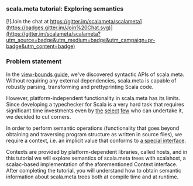 ### scala.meta tutorial: Exploring semantics

[![Join the chat at https://gitter.im/scalameta/scalameta](https://badges.gitter.im/Join%20Chat.svg)](https://gitter.im/scalameta/scalameta?utm_source=badge&utm_medium=badge&utm_campaign=pr-badge&utm_content=badge)

### Problem statement

In the [view-bounds guide](https://github.com/scalameta/tutorial/tree/view-bounds), we've discovered syntactic APIs of scala.meta. Without requiring any external dependencies, scala.meta is capable of robustly parsing, transforming and prettyprinting Scala code.

However, platform-independent functionality in scala.meta has its limits. Since developing a typechecker for Scala is a very hard task that requires significant time investments even by [the](http://lamp.epfl.ch/) [select](http://www.jetbrains.com/) [few](http://www.typesafe.com/) who can undertake it, we decided to cut corners.

In order to perform semantic operations (functionality that goes beyond obtaining and traversing program structure as written in source files), we require a context, i.e. an implicit value that conforms to [a special interface](https://github.com/scalameta/scalameta/blob/master/scalameta/semantic/src/main/scala/scala/meta/semantic/Context.scala).

Contexts are provided by platform-dependent libraries, called hosts, and in this tutorial we will explore semantics of scala.meta trees with scalahost, a scalac-based implementation of the aforementioned Context interface. After completing the tutorial, you will understand how to obtain semantic information about scala.meta trees both at compile time and at runtime.